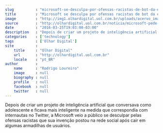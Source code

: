 ```yaml
---
slug          : "microsoft-se-desculpa-por-ofensas-racistas-de-bot-da-empresa-no-twitter"
title         : "Microsoft se desculpa por ofensas racistas de bot da empresa no Twitter"
image         : "http://img1.olhardigital.uol.com.br/uploads/acervo_imagens/2016/03/20160323175140_660_420.jpg"
source        : "http://olhardigital.uol.com.br/noticia/microsoft-pede-desculpas-por-ofensas-racistas-de-bot-da-empresa-no-twitter/56585"
date          : "2016-03-25T19:03:00-03:00"
description   : "Depois de criar um projeto de inteligência artificial que conversava como adolescente e ficava mais inteligente na medida que correspondia com internautas no Twitter, a Microsoft veio a público se desculpar pelas ofensas racistas que sua invenção postou na rede social após cair em algumas armadilhas de usuários."
categories    : ['technology']
tags          : ['Olhar Digital']
site          :
    title     : "Olhar Digital"
    url       : "http://olhardigital.uol.com.br"
    locale    : "pt_BR"
author        :
    name      : "Rodrigo Loureiro"
    image     : null
    biography : null
    profile   : null
    facebook  : null
    twitter   : null
---
```


Depois de criar um projeto de inteligência artificial que conversava como adolescente e ficava mais inteligente na medida que correspondia com internautas no Twitter, a Microsoft veio a público se desculpar pelas ofensas racistas que sua invenção postou na rede social após cair em algumas armadilhas de usuários.
